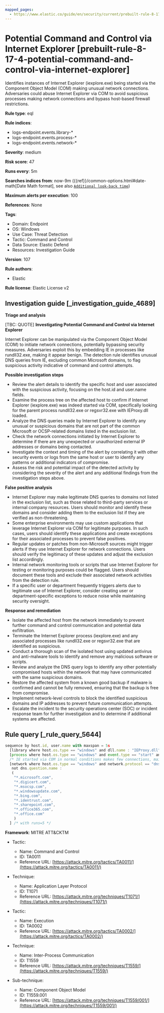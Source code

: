 ```yaml
---
mapped_pages:
  - https://www.elastic.co/guide/en/security/current/prebuilt-rule-8-17-4-potential-command-and-control-via-internet-explorer.html
---
```


# Potential Command and Control via Internet Explorer [prebuilt-rule-8-17-4-potential-command-and-control-via-internet-explorer]

Identifies instances of Internet Explorer (iexplore.exe) being started via the Component Object Model (COM) making unusual network connections. Adversaries could abuse Internet Explorer via COM to avoid suspicious processes making network connections and bypass host-based firewall restrictions.

**Rule type**: eql

**Rule indices**:

* logs-endpoint.events.library-*
* logs-endpoint.events.process-*
* logs-endpoint.events.network-*

**Severity**: medium

**Risk score**: 47

**Runs every**: 5m

**Searches indices from**: now-9m ({{ref}}/common-options.html#date-math[Date Math format], see also [`Additional look-back time`](docs-content://solutions/security/detect-and-alert/create-detection-rule.md#rule-schedule))

**Maximum alerts per execution**: 100

**References**: None

**Tags**:

* Domain: Endpoint
* OS: Windows
* Use Case: Threat Detection
* Tactic: Command and Control
* Data Source: Elastic Defend
* Resources: Investigation Guide

**Version**: 107

**Rule authors**:

* Elastic

**Rule license**: Elastic License v2

## Investigation guide [_investigation_guide_4689]

**Triage and analysis**

[TBC: QUOTE]
**Investigating Potential Command and Control via Internet Explorer**

Internet Explorer can be manipulated via the Component Object Model (COM) to initiate network connections, potentially bypassing security measures. Adversaries exploit this by embedding IE in processes like rundll32.exe, making it appear benign. The detection rule identifies unusual DNS queries from IE, excluding common Microsoft domains, to flag suspicious activity indicative of command and control attempts.

**Possible investigation steps**

* Review the alert details to identify the specific host and user associated with the suspicious activity, focusing on the host.id and user.name fields.
* Examine the process tree on the affected host to confirm if Internet Explorer (iexplore.exe) was indeed started via COM, specifically looking for the parent process rundll32.exe or regsvr32.exe with IEProxy.dll loaded.
* Analyze the DNS queries made by Internet Explorer to identify any unusual or suspicious domains that are not part of the common Microsoft or OCSP-related domains listed in the exclusion list.
* Check the network connections initiated by Internet Explorer to determine if there are any unexpected or unauthorized external IP addresses or domains being contacted.
* Investigate the context and timing of the alert by correlating it with other security events or logs from the same host or user to identify any patterns or additional indicators of compromise.
* Assess the risk and potential impact of the detected activity by considering the severity of the alert and any additional findings from the investigation steps above.

**False positive analysis**

* Internet Explorer may make legitimate DNS queries to domains not listed in the exclusion list, such as those related to third-party services or internal company resources. Users should monitor and identify these domains and consider adding them to the exclusion list if they are verified as non-threatening.
* Some enterprise environments may use custom applications that leverage Internet Explorer via COM for legitimate purposes. In such cases, users should identify these applications and create exceptions for their associated processes to prevent false positives.
* Regular updates or patches from non-Microsoft sources might trigger alerts if they use Internet Explorer for network connections. Users should verify the legitimacy of these updates and adjust the exclusion list accordingly.
* Internal network monitoring tools or scripts that use Internet Explorer for testing or monitoring purposes could be flagged. Users should document these tools and exclude their associated network activities from the detection rule.
* If a specific user or department frequently triggers alerts due to legitimate use of Internet Explorer, consider creating user or department-specific exceptions to reduce noise while maintaining security oversight.

**Response and remediation**

* Isolate the affected host from the network immediately to prevent further command and control communication and potential data exfiltration.
* Terminate the Internet Explorer process (iexplore.exe) and any associated processes like rundll32.exe or regsvr32.exe that are identified as suspicious.
* Conduct a thorough scan of the isolated host using updated antivirus and anti-malware tools to identify and remove any malicious software or scripts.
* Review and analyze the DNS query logs to identify any other potentially compromised hosts within the network that may have communicated with the same suspicious domains.
* Restore the affected system from a known good backup if malware is confirmed and cannot be fully removed, ensuring that the backup is free from compromise.
* Implement network-level controls to block the identified suspicious domains and IP addresses to prevent future communication attempts.
* Escalate the incident to the security operations center (SOC) or incident response team for further investigation and to determine if additional systems are affected.


## Rule query [_rule_query_5644]

```js
sequence by host.id, user.name with maxspan = 5s
  [library where host.os.type == "windows" and dll.name : "IEProxy.dll" and process.name : ("rundll32.exe", "regsvr32.exe")]
  [process where host.os.type == "windows" and event.type == "start" and process.parent.name : "iexplore.exe" and process.parent.args : "-Embedding"]
  /* IE started via COM in normal conditions makes few connections, mainly to Microsoft and OCSP related domains, add FPs here */
  [network where host.os.type == "windows" and network.protocol == "dns" and process.name : "iexplore.exe" and
   not dns.question.name :
   (
    "*.microsoft.com",
    "*.digicert.com",
    "*.msocsp.com",
    "*.windowsupdate.com",
    "*.bing.com",
    "*.identrust.com",
    "*.sharepoint.com",
    "*.office365.com",
    "*.office.com"
    )
  ] /* with runs=5 */
```

**Framework**: MITRE ATT&CKTM

* Tactic:

    * Name: Command and Control
    * ID: TA0011
    * Reference URL: [https://attack.mitre.org/tactics/TA0011/](https://attack.mitre.org/tactics/TA0011/)

* Technique:

    * Name: Application Layer Protocol
    * ID: T1071
    * Reference URL: [https://attack.mitre.org/techniques/T1071/](https://attack.mitre.org/techniques/T1071/)

* Tactic:

    * Name: Execution
    * ID: TA0002
    * Reference URL: [https://attack.mitre.org/tactics/TA0002/](https://attack.mitre.org/tactics/TA0002/)

* Technique:

    * Name: Inter-Process Communication
    * ID: T1559
    * Reference URL: [https://attack.mitre.org/techniques/T1559/](https://attack.mitre.org/techniques/T1559/)

* Sub-technique:

    * Name: Component Object Model
    * ID: T1559.001
    * Reference URL: [https://attack.mitre.org/techniques/T1559/001/](https://attack.mitre.org/techniques/T1559/001/)



